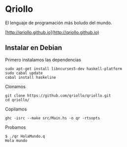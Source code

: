 Qriollo
=======

El lenguaje de programación más boludo del mundo.

[http://qriollo.github.io](http://qriollo.github.io)


## Instalar en Debian 

Primero instalamos las dependencias 
```
sudo apt-get install libncurses5-dev haskell-platform
sudo cabal update
cabal install haskeline

```
Clonamos 

```
git clone https://github.com/qriollo/qriollo.git
cd qriollo/

```

Copilamos

```
ghc -isrc --make src/Main.hs -o qr -rtsopts
```

Probamos 

```
$ ./qr HolaMundo.q
Hola mundo

```
